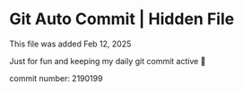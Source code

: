 # Git Auto Commit | Hidden File

This file was added Feb 12, 2025

Just for fun and keeping my daily git commit active 🤪

commit number: 2190199
